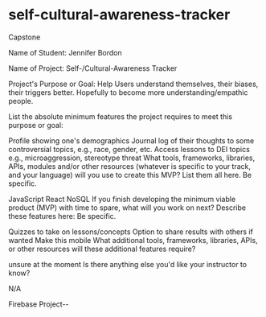 # self-cultural-awareness-tracker
Capstone


Name of Student: Jennifer Bordon

Name of Project: Self-/Cultural-Awareness Tracker

Project's Purpose or Goal: Help Users understand themselves, their biases, their triggers better. Hopefully to become more understanding/empathic people.

List the absolute minimum features the project requires to meet this purpose or goal:

Profile showing one's demographics
Journal log of their thoughts to some controversial topics, e.g., race, gender, etc.
Access lessons to DEI topics e.g., microaggression, stereotype threat
What tools, frameworks, libraries, APIs, modules and/or other resources (whatever is specific to your track, and your language) will you use to create this MVP? List them all here. Be specific.

JavaScript
React
NoSQL
If you finish developing the minimum viable product (MVP) with time to spare, what will you work on next? Describe these features here: Be specific.

Quizzes to take on lessons/concepts 
Option to share results with others if wanted
Make this mobile
What additional tools, frameworks, libraries, APIs, or other resources will these additional features require?

unsure at the moment
Is there anything else you'd like your instructor to know?

N/A


Firebase Project--

